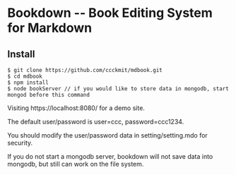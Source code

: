 # Bookdown -- Book Editing System for Markdown

## Install

```
$ git clone https://github.com/ccckmit/mdbook.git
$ cd mdbook
$ npm install
$ node bookServer // if you would like to store data in mongodb, start mongod before this command
```

Visiting https://localhost:8080/ for a demo site.

The default user/password is user=ccc, password=ccc1234. 

You should modify the user/password data in setting/setting.mdo for security.

If you do not start a mongodb server, bookdown will not save data into mongodb, but still can work on the file system.

